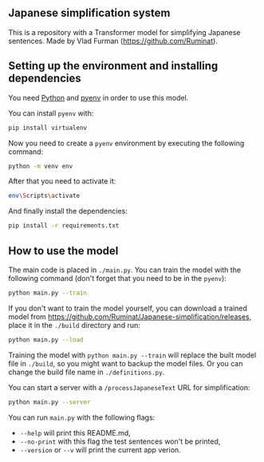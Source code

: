 ## Japanese simplification system

This is a repository with a Transformer model for simplifying Japanese sentences.
Made by Vlad Furman (https://github.com/Ruminat).

## Setting up the environment and installing dependencies

You need [Python](https://www.python.org/downloads/) and [pyenv](https://github.com/pyenv/pyenv) in order to use this model.

You can install `pyenv` with:
```bash
pip install virtualenv
```

Now you need to create a `pyenv` environment by executing the following command:
```bash
python -m venv env
```

After that you need to activate it:
```bash
env\Scripts\activate
```

And finally install the dependencies:
```bash
pip install -r requirements.txt
```

## How to use the model

The main code is placed in `./main.py`. You can train the model with the following command (don't forget that you need to be in the `pyenv`):
```bash
python main.py --train
```

If you don't want to train the model yourself, you can download a trained model from https://github.com/Ruminat/Japanese-simplification/releases, place it in the `./build` directory and run:
```bash
python main.py --load
```

Training the model with `python main.py --train` will replace the built model file in `./build`, so you might want to backup the model files.
Or you can change the build file name in `./definitions.py`.

You can start a server with a `/processJapaneseText` URL for simplification:
```bash
python main.py --server
```

You can run `main.py` with the following flags:
- `--help` will print this README.md,
- `--no-print` with this flag the test sentences won't be printed,
- `--version` or `--v` will print the current app verion.
